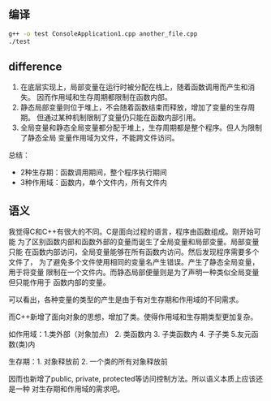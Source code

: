 ## 编译

```sh
g++ -o test ConsoleApplication1.cpp another_file.cpp
./test
```

## difference

1. 在底层实现上，局部变量在运行时被分配在栈上，随着函数调用而产生和消失。
因而作用域和生存周期都限制在函数内部。
2. 静态局部变量则位于堆上，不会随着函数结束而释放，增加了变量的生存周期。
但通过某种机制限制了变量仍只能在函数内部引用。
3. 全局变量和静态全局变量都分配于堆上，生存周期都是整个程序。但人为限制了静态全局
变量作用域为文件，不能跨文件访问。

总结：
- 2种生存期：函数调用期间，整个程序执行期间
- 3种作用域：函数内，单个文件内，所有文件内

## 语义

我觉得C和C++有很大的不同。C是面向过程的语言，程序由函数组成。刚开始可能
为了区别函数内部和函数外部的变量而诞生了全局变量和局部变量。局部变量只能
在函数内部访问，全局变量能够在所有函数内访问。然后发现程序需要多个文件了，
为了避免多个文件使用相同的变量名产生错误。产生了静态全局变量，用于将变量
限制在一个文件内。而静态局部便量则是为了声明一种类似全局变量但只能作用于
函数内部的变量。

可以看出，各种变量的类型的产生是由于有对生存期和作用域的不同需求。

而C++新增了面向对象的思想，增加了类。使得作用域和生存期类型更加复杂。

如作用域：1.类外部（对象加点） 2. 类函数内 3. 子类函数内 4. 子子类 5.友元函数(类)内

生存期：1. 对象释放前 2. 一个类的所有对象释放前

因而也新增了public, private, protected等访问控制方法。所以语义本质上应该还是一种
对生存期和作用域的需求吧。





